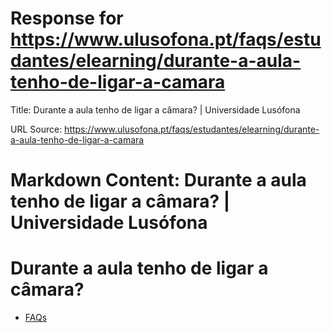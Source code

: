 # Response for https://www.ulusofona.pt/faqs/estudantes/elearning/durante-a-aula-tenho-de-ligar-a-camara

Title: Durante a aula tenho de ligar a câmara? | Universidade Lusófona

URL Source: https://www.ulusofona.pt/faqs/estudantes/elearning/durante-a-aula-tenho-de-ligar-a-camara

Markdown Content:
Durante a aula tenho de ligar a câmara? | Universidade Lusófona
===============

 

Durante a aula tenho de ligar a câmara?
=======================================

*   [FAQs](https://www.ulusofona.pt/faqs/)

